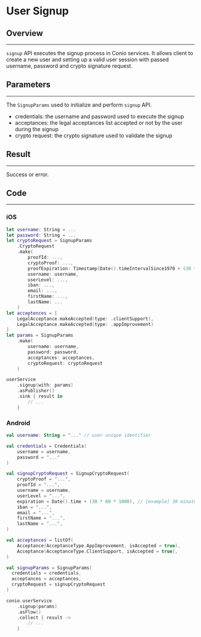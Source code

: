 # User Signup

## Overview
---
`signup` API executes the signup process in Conio services. It allows client to create a new user and setting up a valid user session with passed username, password and crypto signature request.

## Parameters
---
The `SignupParams` used to initialize and perform `signup` API.

- credentials: the username and password used to execute the signup
- acceptances: the legal acceptances list accepted or not by the user during the signup
- crypto request: the crypto signature used to validate the signup

## Result
---
Success or error.

## Code
---
### iOS
```swift
let username: String = ...
let password: String = ...
let cryptoRequest = SignupParams
    .CryptoRequest
    .make(
        proofId: ...,
	    cryptoProof: ...,
	    proofExpiration: Timestamp(Date().timeIntervalSince1970 + (30 * 60 * 1000)),
	    username: username,
	    userLevel: ...,
	    iban: ...,
	    email: ...,
	    firstName: ...,
	    lastName: ...
    )
let acceptences = [
    LegalAcceptance.makeAccepted(type: .clientSupport),
    LegalAcceptance.makeAccepted(type: .appImprovement)
]
let params = SignupParams
    .make(
        username: username,
        password: password,
        acceptances: acceptances,
        cryptoRequest: cryptoRequest
    )

userService
    .signup(with: params)
    .asPublisher()
    .sink { result in
        // ...
    }
```

### Android
```kotlin
val username: String = "..." // user unique identifier

val credentials = Credentials(
	username = username,
	password = "..."
)

val signupCryptoRequest = SignupCryptoRequest(
	cryptoProof = "...",
	proofId = "...",
	username = username,
	userLevel = "...",
	expiration = Date().time + (30 * 60 * 1000), // [example] 30 minutes from now
	iban = "...",
	email = "...",
	firstName = "...",
	lastName = "...",
)

val acceptances = listOf(
	Acceptance(AcceptanceType.AppImprovement, isAccepted = true),
	Acceptance(AcceptanceType.ClientSupport, isAccepted = true),
)

val signupParams = SignupParams(
  credentials = credentials,
  acceptances = acceptances,
  cryptoRequest = signupCryptoRequest
)

conio.userService
	.signup(params)
	.asFlow()
	.collect { result ->
		// ...
	}
```
